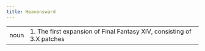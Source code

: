 ```yaml
---
title: Heavensward
---
```

| | |
| --- | --- |
| noun | 1.  	The first expansion of Final Fantasy XIV, consisting of 3.X patches	|
